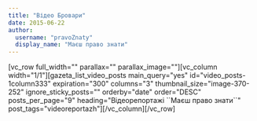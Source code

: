```yaml
---
title: "Відео Бровари"
date: 2015-06-22
author: 
  username: "pravoZnaty"
  display_name: "Маєш право знати"
---
```


\[vc\_row full\_width="" parallax="" parallax\_image=""\]\[vc\_column width="1/1"\]\[gazeta\_list\_video\_posts main\_query="yes" id="video\_posts-1column333" expiration="300" columns="3" thumbnail\_size="image-370-252" ignore\_sticky\_posts="" orderby="date" order="DESC" posts\_per\_page="9" heading="Відеорепортажі \`\`Маєш право знати\`\`" post\_tags="videoreportazh"\]\[/vc\_column\]\[/vc\_row\]
